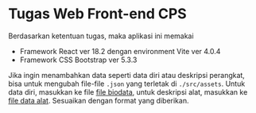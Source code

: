 # Tugas Web Front-end CPS

Berdasarkan ketentuan tugas, maka aplikasi ini memakai
- Framework React ver 18.2 dengan environment Vite ver 4.0.4
- Framework CSS Bootstrap ver 5.3.3

Jika ingin menambahkan data seperti data diri atau deskripsi perangkat, 
bisa untuk mengubah file-file `.json` yang terletak di `./src/assets`.
Untuk data diri, masukkan ke file [file biodata](/src/assets/biodata.json), untuk deskripsi alat, masukkan ke [file data alat](/src/assets/data_alat.json).
Sesuaikan dengan format yang diberikan.
